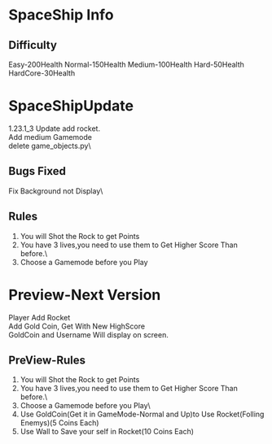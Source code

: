 # SpaceShip Info
## Difficulty
Easy-200Health
Normal-150Health
Medium-100Health
Hard-50Health
HardCore-30Health
# SpaceShipUpdate
1.23.1_3 Update 
add rocket.\
Add medium Gamemode\
delete game_objects.py\
## Bugs Fixed
Fix Background not Display\
## Rules
1. You will Shot the Rock to get Points
2. You have 3 lives,you need to use them to Get Higher Score Than before.\
3. Choose a Gamemode before you Play
# Preview-Next Version
Player Add Rocket\
Add Gold Coin, Get With New HighScore\
GoldCoin and Username Will display on screen. 
## PreView-Rules
1. You will Shot the Rock to get Points
2. You have 3 lives,you need to use them to Get Higher Score Than before.\
3. Choose a Gamemode before you Play\
4. Use GoldCoin(Get it in GameMode-Normal and Up)to Use Rocket(Folling Enemys)(5 Coins Each)
5. Use Wall to Save your self in Rocket(10 Coins Each)